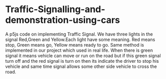 # Traffic-Signalling-and-demonstration-using-cars
A p5js code on implementing Traffic Signal. We have three lights in the signal Red,Green and Yellow.Each light have some meaning. Red means stop, Green means go, Yellow means ready to go. Same method is implemented in our project which used in real life. When there is green signal it means vehicle can move or run on the road but if this green signal turn off and the red signal is turn on then its indicate the driver to stop his vehicle and same time signal allows some other side vehicle to cross the road.
